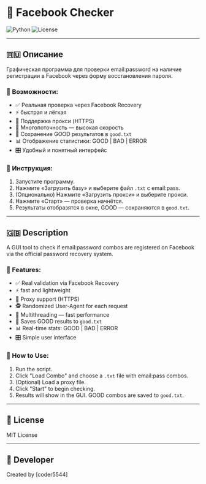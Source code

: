 # 📌 Facebook Checker
![Python](https://img.shields.io/badge/Python-3.10+-blue?style=flat-square)
![License](https://img.shields.io/badge/License-MIT-lightgrey?style=flat-square)

---

## 🇷🇺 Описание

Графическая программа для проверки email:password на наличие регистрации в Facebook через форму восстановления пароля.

### 🔧 Возможности:

- ✅ Реальная проверка через Facebook Recovery
- ⚡   быстрая и лёгкая
- 🔀 Поддержка прокси (HTTPS)
- 🚀 Многопоточность — высокая скорость
- 💾 Сохранение GOOD результатов в `good.txt`
- 📊 Отображение статистики: GOOD | BAD | ERROR
- 🎛 Удобный и понятный интерфейс

### 📁 Инструкция:

1. Запустите программу.
2. Нажмите «Загрузить базу» и выберите файл `.txt` с email:pass.
3. (Опционально) Нажмите «Загрузить прокси» и выберите прокси.
4. Нажмите «Старт» — проверка начнётся.
5. Результаты отобразятся в окне, GOOD — сохраняются в `good.txt`.

---

## 🇬🇧 Description

A GUI tool to check if email:password combos are registered on Facebook via the official password recovery system.

### 🔧 Features:

- ✅ Real validation via Facebook Recovery
- ⚡  fast and lightweight
- 🔀 Proxy support (HTTPS)
- 🕵️ Randomized User-Agent for each request
- 🚀 Multithreading — fast performance
- 💾 Saves GOOD results to `good.txt`
- 📊 Real-time stats: GOOD | BAD | ERROR
- 🎛 Simple user interface

### 📁 How to Use:

1. Run the script.
2. Click "Load Combo" and choose a `.txt` file with email:pass combos.
3. (Optional) Load a proxy file.
4. Click "Start" to begin checking.
5. Results will show in the GUI. GOOD combos are saved to `good.txt`.

---

## 📜 License

MIT License

---

## 👤 Developer

Created by [coder5544]
